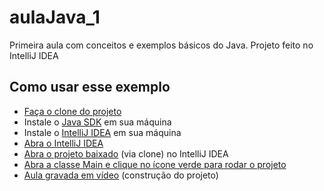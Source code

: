 # aulaJava_1
Primeira aula com conceitos e exemplos básicos do Java. Projeto feito no IntelliJ IDEA

## Como usar esse exemplo
- [Faça o clone do projeto](https://github.com/AlissonCiprian0/aulaJava_1/blob/master/Gifs/1.gif?raw=true)
- Instale o [Java SDK](https://www.oracle.com/java/technologies/downloads/) em sua máquina
- Instale o [IntelliJ IDEA](https://www.jetbrains.com/pt-br/idea/download/#section=windows) em sua máquina
- [Abra o IntelliJ IDEA](https://github.com/AlissonCiprian0/aulaJava_1/blob/master/Gifs/2.gif?raw=true)
- [Abra o projeto baixado](https://github.com/AlissonCiprian0/aulaJava_1/blob/master/Gifs/3.gif?raw=true) (via clone) no IntelliJ IDEA
- [Abra a classe Main e clique no ícone verde para rodar o projeto](https://github.com/AlissonCiprian0/aulaJava_1/blob/master/Gifs/4.gif?raw=true)
- [Aula gravada em vídeo](https://we.tl/t-mlQD1R0zML) (construção do projeto)

